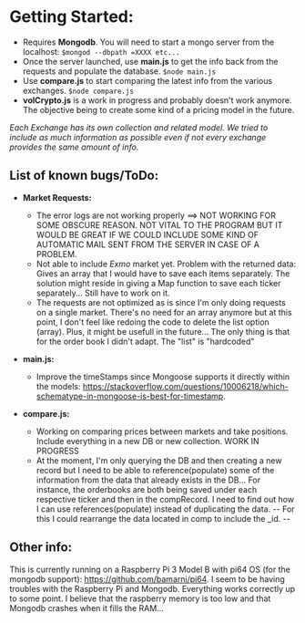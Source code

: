 # Getting Started:
  - Requires **Mongodb**. You will need to start a mongo server from the localhost: `$mongod --dbpath =XXXX etc...`
  - Once the server launched, use **main.js** to get the info back from the requests and populate the database. `$node main.js`
  - Use **compare.js** to start comparing the latest info from the various exchanges. `$node compare.js`
  - **volCrypto.js** is a work in progress and probably doesn't work anymore. The objective being to create some kind of a pricing model in the future.


  *Each Exchange has its own collection and related model. We tried to include as much information as possible even if not every exchange provides the same amount of info.*

## List of known bugs/ToDo:
 * **Market Requests:**
    - The error logs are not working properly ==> NOT WORKING FOR SOME OBSCURE REASON. NOT VITAL TO THE PROGRAM BUT IT WOULD BE GREAT IF WE COULD INCLUDE SOME KIND OF AUTOMATIC MAIL SENT FROM THE SERVER IN CASE OF A PROBLEM.
    - Not able to include *Exmo* market yet. Problem with the returned data: Gives an array that I would have to save each items separately. The solution might reside in giving a Map function to save each ticker separately... Still have to work on it.
    - The requests are not optimized as is since I'm only doing requests on a single market. There's no need for an array anymore but at this point, I don't feel like redoing the code to delete the list option (array). Plus, it might be usefull in the future... The only thing is that for the order book I didn't adapt. The "list" is "hardcoded"

 * **main.js:**
    - Improve the timeStamps since Mongoose supports it directly within the models: https://stackoverflow.com/questions/10006218/which-schematype-in-mongoose-is-best-for-timestamp.

 * **compare.js:**
    - Working on comparing prices between markets and take positions. Include everything in a new DB or new collection. WORK IN PROGRESS
    - At the moment, I'm only querying the DB and then creating a new record but I need to be able to reference(populate) some of the information from the data that already exists in the DB... For instance, the orderbooks are both being saved under each respective ticker and then in the compRecord. I need to find out how I can use references(populate) instead of duplicating the data. -- For this I could rearrange the data located in comp to include the _id. --

## Other info:

This is currently running on a Raspberry Pi 3 Model B with pi64 OS (for the mongodb support): https://github.com/bamarni/pi64.
I seem to be having troubles with the Raspberry Pi and Mongodb. Everything works correctly up to some point. I believe that the raspberry memory is too low and that Mongodb crashes when it fills the RAM...
